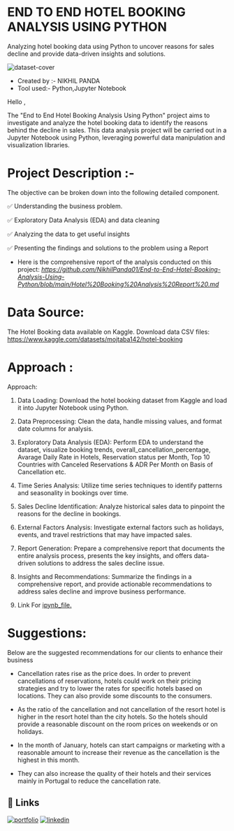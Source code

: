 # END TO END HOTEL BOOKING ANALYSIS USING PYTHON
Analyzing hotel booking data using Python to uncover reasons for sales decline and provide data-driven insights and solutions.

![dataset-cover](https://github.com/NikhilPanda01/Super-Store-Sales-Dashboard/assets/114555468/58049f02-61c1-45b3-a775-3d5c4afafdab)

- Created by :- NIKHIL PANDA
- Tool used:- Python,Jupyter Notebook

Hello ,

The "End to End Hotel Booking Analysis Using Python" project aims to investigate and analyze the hotel booking data to identify the reasons behind the decline in sales. This data analysis project will be carried out in a Jupyter Notebook using Python, leveraging powerful data manipulation and visualization libraries.

# Project Description :-

The objective can be broken down into the following detailed component.

✅ Understanding the business problem.

✅ Exploratory Data Analysis (EDA) and data cleaning

✅ Analyzing the data to get useful insights

✅ Presenting the findings and solutions to the problem using a Report

- Here is the comprehensive report of the analysis conducted on this project: *https://github.com/NikhilPanda01/End-to-End-Hotel-Booking-Analysis-Using-Python/blob/main/Hotel%20Booking%20Analysis%20Report%20.md*

# Data Source:
The Hotel Booking data available on Kaggle.
Download data CSV files: https://www.kaggle.com/datasets/mojtaba142/hotel-booking

# Approach :
Approach:

1. Data Loading: Download the hotel booking dataset from Kaggle and load it into Jupyter Notebook using Python.
   
2. Data Preprocessing: Clean the data, handle missing values, and format date columns for analysis.

3. Exploratory Data Analysis (EDA): Perform EDA to understand the dataset, visualize booking trends, overall_cancellation_percentage, Avarage Daily Rate in Hotels, Reservation status per Month, Top 10 Countries with Canceled Reservations & ADR Per Month on Basis of Cancellation etc.

4. Time Series Analysis: Utilize time series techniques to identify patterns and seasonality in bookings over time.

5. Sales Decline Identification: Analyze historical sales data to pinpoint the reasons for the decline in bookings.

6. External Factors Analysis: Investigate external factors such as holidays, events, and travel restrictions that may have impacted sales.

7. Report Generation: Prepare a comprehensive report that documents the entire analysis process, presents the key insights, and offers data-driven solutions to address the sales decline issue.

8. Insights and Recommendations: Summarize the findings in a comprehensive report, and provide actionable recommendations to address sales decline and improve business performance.
9. Link For [ipynb_file.](https://github.com/NikhilPanda01/End-to-End-Hotel-Booking-Analysis-Using-Python/blob/main/Hotel%20Booking%20End%20to%20End%20Analysis.ipynb)
# Suggestions:
Below are the suggested recommendations for our clients to enhance their business 

- Cancellation rates rise as the price does. In order to prevent cancellations of reservations, hotels could work on their pricing strategies and try to lower the rates for specific hotels based on locations. They can also provide some discounts to the consumers.

- As the ratio of the cancellation and not cancellation of the resort hotel is higher in the resort hotel than the city hotels. So the hotels should provide a reasonable discount on the room prices on weekends or on holidays.

- In the month of January, hotels can start campaigns or marketing with a reasonable amount to increase their revenue as the cancellation is the highest in this month.
    
- They can also increase the quality of their hotels and their services mainly in Portugal to reduce the cancellation rate.



## 🔗 Links
[![portfolio](https://img.shields.io/badge/my_portfolio-000?style=for-the-badge&logo=ko-fi&logoColor=white)](https://nikhilpanda01.github.io/My_portfolio.io/)
[![linkedin](https://img.shields.io/badge/linkedin-0A66C2?style=for-the-badge&logo=linkedin&logoColor=white)](https://www.linkedin.com/in/nikhil-panda-b78255170/)


